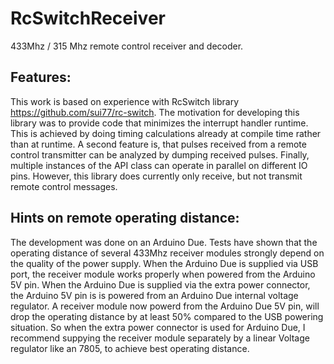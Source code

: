 # RcSwitchReceiver
433Mhz / 315 Mhz remote control receiver and decoder.

## Features:
This work is based on experience with RcSwitch library https://github.com/sui77/rc-switch. The motivation for developing this 
library was to provide code that minimizes the interrupt handler runtime. This is achieved by doing timing calculations 
already at compile time rather than at runtime. A second feature is, that pulses received from a remote control transmitter
can be analyzed by dumping received pulses. Finally, multiple instances of the API class can operate in parallel on different 
IO pins. However, this library does currently only receive, but not transmit remote control messages.

## Hints on remote operating distance:
The development was done on an Arduino Due. Tests have shown that the operating distance of several 433Mhz receiver modules 
strongly depend on the quality of the power supply. When the Arduino Due is supplied via USB port, the receiver module works 
properly when powered from the Arduino 5V pin. When the Arduino Due is supplied via the extra power connector, the Arduino 
5V pin is is powered from an Arduino Due internal voltage regulator. A receiver module now powerd from the Arduino 
Due 5V pin, will drop the operating distance by at least 50% compared to the USB powering situation. So when the extra power 
connector is used for Arduino Due, I recommend suppying the receiver module separately by a linear Voltage regulator like an 
7805, to achieve best operating distance.
